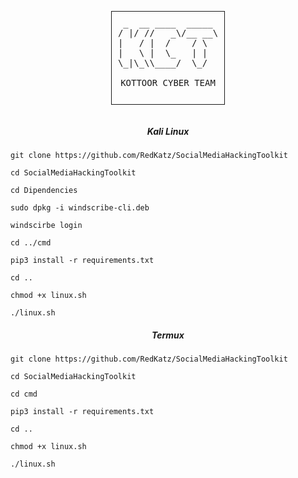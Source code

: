 <div align="center">
  <pre style="display: inline-block; border: 1px solid; padding: 10px;">
 _  __ ____  _____ 
/ |/ //   _\/__ __\
|   / |  /    / \  
|   \ |  \_   | |  
\_|\_\\____/  \_/  
   
KOTTOOR CYBER TEAM
  </pre>
</div>





<h5><p align="center">Kali Linux</p></h3>


```
git clone https://github.com/RedKatz/SocialMediaHackingToolkit

cd SocialMediaHackingToolkit

cd Dipendencies

sudo dpkg -i windscribe-cli.deb

windscirbe login 

cd ../cmd

pip3 install -r requirements.txt

cd ..

chmod +x linux.sh

./linux.sh
```

<h5><p align="center">Termux</p></h3>


```
git clone https://github.com/RedKatz/SocialMediaHackingToolkit

cd SocialMediaHackingToolkit

cd cmd

pip3 install -r requirements.txt

cd ..

chmod +x linux.sh

./linux.sh
```

